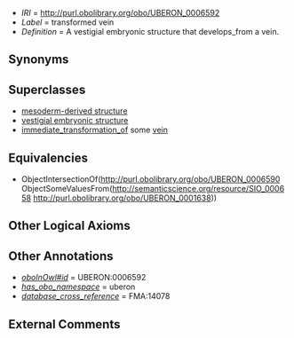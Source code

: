  * *IRI* = http://purl.obolibrary.org/obo/UBERON_0006592
 * *Label* = transformed vein
 * *Definition* = A vestigial embryonic structure that develops_from a vein.

## Synonyms


## Superclasses

 * [mesoderm-derived structure](../../UBERON/20/UBERON_0004120.md)
 * [vestigial embryonic structure](../../UBERON/90/UBERON_0006590.md)
 * [immediate_transformation_of](../../SIO/58/SIO_000658.md) some [vein](../../UBERON/38/UBERON_0001638.md)

## Equivalencies

 * ObjectIntersectionOf(<http://purl.obolibrary.org/obo/UBERON_0006590> ObjectSomeValuesFrom(<http://semanticscience.org/resource/SIO_000658> <http://purl.obolibrary.org/obo/UBERON_0001638>))

## Other Logical Axioms


## Other Annotations

 * *[oboInOwl#id](../../id/oboInOwl#id.md)* = UBERON:0006592
 * *[has_obo_namespace](../../ce/oboInOwl#hasOBONamespace.md)* = uberon
 * *[database_cross_reference](../../ef/oboInOwl#hasDbXref.md)* = FMA:14078

## External Comments

